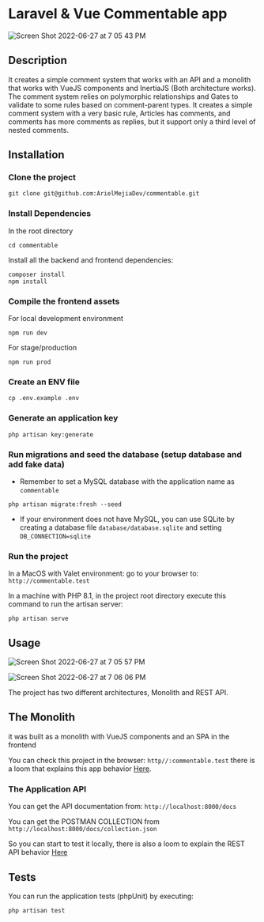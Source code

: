 # Laravel & Vue Commentable app

![Screen Shot 2022-06-27 at 7 05 43 PM](https://user-images.githubusercontent.com/31971074/176066592-ca67af3e-e6cd-4caa-8d2c-0f361e12d8db.png)


## Description

It creates a simple comment system that works with an API and a monolith that works with VueJS components and InertiaJS (Both architecture works).
The comment system relies on polymorphic relationships and Gates to validate to some rules based on comment-parent types.
It creates a simple comment system with a very basic rule, Articles has comments, and comments has more comments as replies, but it support only a third level of nested comments.

## Installation

### Clone the project
```
git clone git@github.com:ArielMejiaDev/commentable.git
```

### Install Dependencies

In the root directory

```
cd commentable
```

Install all the backend and frontend dependencies:

```
composer install
npm install
```

### Compile the frontend assets

For local development environment

```
npm run dev 
```

For stage/production

```
npm run prod
```

### Create an ENV file

```
cp .env.example .env
```

### Generate an application key

```
php artisan key:generate
```

### Run migrations and seed the database (setup database and add fake data)

* Remember to set a MySQL database with the application name as `commentable`

```
php artisan migrate:fresh --seed
```

* If your environment does not have MySQL, you can use SQLite by creating a database file `database/database.sqlite` and setting `DB_CONNECTION=sqlite` 

### Run the project

In a MacOS with Valet environment: go to your browser to: `http://commentable.test`

In a machine with PHP 8.1, in the project root directory execute this command to run the artisan server:

```
php artisan serve
```

## Usage

![Screen Shot 2022-06-27 at 7 05 57 PM](https://user-images.githubusercontent.com/31971074/176066631-3ef5e9aa-aada-430e-9c38-88167ed276c0.png)

![Screen Shot 2022-06-27 at 7 06 06 PM](https://user-images.githubusercontent.com/31971074/176066648-dfa7199f-d9b8-4fb6-8225-3a4553ed0d1b.png)


The project has two different architectures, Monolith and REST API. 

## The Monolith
it was built as a monolith with VueJS components and an SPA in the frontend

You can check this project in the browser: `http//:commentable.test` there is a loom that explains this app behavior [Here](https://www.loom.com/share/4acd35382c3d4b9ba6ac4e4d37fa9272).

### The Application API

You can get the API documentation from: `http://localhost:8000/docs`

You can get the POSTMAN COLLECTION from `http://localhost:8000/docs/collection.json`

So you can start to test it locally, there is also a loom to explain the REST API behavior [Here](https://www.loom.com/share/4acd35382c3d4b9ba6ac4e4d37fa9272)

## Tests

You can run the application tests (phpUnit) by executing:

```php
php artisan test
```
